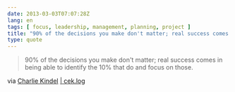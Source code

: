 ```yaml
---
date: 2013-03-03T07:07:28Z
lang: en
tags: [ focus, leadership, management, planning, project ]
title: "90% of the decisions you make don't matter; real success comes in"
type: quote
---
```


> 90% of the decisions you make don't matter; real success comes in
> being able to identify the 10% that do and focus on those.

via [Charlie
Kindel](http://ceklog.kindel.com/2011/08/06/90-of-the-decisions-you-make-dont-matter/)
[ | 
cek.log](http://ceklog.kindel.com/2011/08/06/90-of-the-decisions-you-make-dont-matter/)

